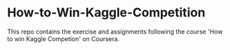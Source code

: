 # How-to-Win-Kaggle-Competition

This repo contains the exercise and assignments following the course 'How to win Kaggle Competion' on Coursera.
